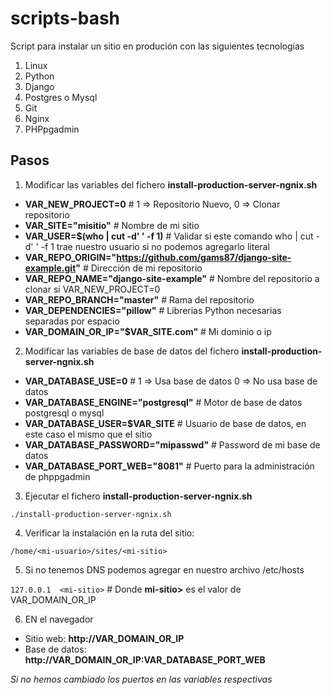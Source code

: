 # scripts-bash

Script para instalar un sitio en produción con las siguientes tecnologías

1. Linux
2. Python
3. Django
4. Postgres o Mysql
5. Git
6. Nginx
7. PHPpgadmin

## Pasos

1. Modificar las variables del fichero **install-production-server-ngnix.sh**

- **VAR_NEW_PROJECT=0**						# 1 => Repositorio Nuevo, 0 => Clonar repositorio
- **VAR_SITE="misitio"** 					#  Nombre de mi sitio
- **VAR_USER=$(who | cut -d' ' -f 1)** 		# Validar si este comando who | cut -d' ' -f 1 trae nuestro usuario si no podemos agregarlo literal
- **VAR_REPO_ORIGIN="https://github.com/gams87/django-site-example.git"** # Dirección de mi repositorio
- **VAR_REPO_NAME="django-site-example"**	# Nombre del repositorio a clonar si VAR_NEW_PROJECT=0
- **VAR_REPO_BRANCH="master"**				# Rama del repositorio
- **VAR_DEPENDENCIES="pillow"**				# Librerias Python necesarias separadas por espacio
- **VAR_DOMAIN_OR_IP="$VAR_SITE.com"**		# Mi dominio o ip

2. Modificar las variables de base de datos del fichero **install-production-server-ngnix.sh**

- **VAR_DATABASE_USE=0**					# 1 => Usa base de datos 0 => No usa base de datos
- **VAR_DATABASE_ENGINE="postgresql"**		# Motor de base de datos postgresql o mysql
- **VAR_DATABASE_USER=$VAR_SITE**			# Usuario de base de datos, en este caso el mismo que el sitio
- **VAR_DATABASE_PASSWORD="mipasswd"**		# Password de mi base de datos
- **VAR_DATABASE_PORT_WEB="8081"**			# Puerto para la administración de phppgadmin

3. Ejecutar el fichero **install-production-server-ngnix.sh**

`./install-production-server-ngnix.sh`

4. Verificar la instalación en la ruta del sitio:

`/home/<mi-usuario>/sites/<mi-sitio>`

5. Si no tenemos DNS podemos agregar en nuestro archivo /etc/hosts

`127.0.0.1	<mi-sitio>` # Donde **mi-sitio>** es el valor de VAR_DOMAIN_OR_IP


6. EN el navegador

- Sitio web: **http://VAR_DOMAIN_OR_IP**
- Base de datos: **http://VAR_DOMAIN_OR_IP:VAR_DATABASE_PORT_WEB**

*Si no hemos cambiado los puertos en las variables respectivas*